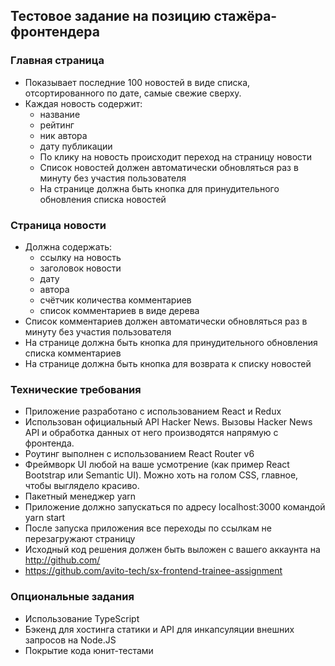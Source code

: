 ## Тестовое задание на позицию стажёра-фронтендера
### Главная страница
- Показывает последние 100 новостей в виде списка, отсортированного по дате, самые свежие сверху.
- Каждая новость содержит:
  - название
  - рейтинг
  - ник автора
  - дату публикации
  - По клику на новость происходит переход на страницу новости
  - Список новостей должен автоматически обновляться раз в минуту без участия пользователя
  - На странице должна быть кнопка для принудительного обновления списка новостей
### Страница новости
- Должна содержать:
  - ссылку на новость
  - заголовок новости
  - дату
  - автора
  - счётчик количества комментариев
  - список комментариев в виде дерева
- Список комментариев должен автоматически обновляться раз в минуту без участия пользователя
- На странице должна быть кнопка для принудительного обновления списка комментариев
- На странице должна быть кнопка для возврата к списку новостей
### Технические требования
- Приложение разработано с использованием React и Redux
- Использован официальный API Hacker News. Вызовы Hacker News API и обработка данных от него производятся напрямую с фронтенда.
- Роутинг выполнен с использованием React Router v6
- Фреймворк UI любой на ваше усмотрение (как пример React Bootstrap или Semantic UI). Можно хоть на голом CSS, главное, чтобы выглядело красиво.
- Пакетный менеджер yarn
- Приложение должно запускаться по адресу localhost:3000 командой yarn start
- После запуска приложения все переходы по ссылкам не перезагружают страницу
- Исходный код решения должен быть выложен с вашего аккаунта на http://github.com/
- https://github.com/avito-tech/sx-frontend-trainee-assignment
### Опциональные задания
- Использование TypeScript
- Бэкенд для хостинга статики и API для инкапсуляции внешних запросов на Node.JS
- Покрытие кода юнит-тестами
